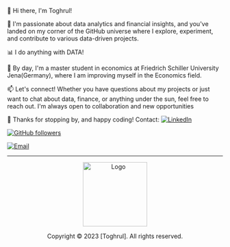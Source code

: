 👋 Hi there, I'm Toghrul!

🚀 I'm passionate about data analytics and financial insights, and you've landed on my corner of the GitHub universe where I explore, experiment, and contribute to various data-driven projects.

📊 I do anything with DATA!

💼 By day, I'm  a master student in economics at Friedrich Schiller University Jena(Germany), where I am improving myself in the Economics field.

📫 Let's connect! Whether you have questions about my projects or just want to chat about data, finance, or anything under the sun, feel free to reach out. 
I'm always open to collaboration and new opportunities 


🌟 Thanks for stopping by, and happy coding!
Contact:
[![LinkedIn](https://img.shields.io/badge/LinkedIn-Connect-blue)](https://www.linkedin.com/in/toghrul-mustafayev-168509258/)

[![GitHub followers](https://img.shields.io/github/followers/YOUR_GITHUB_USERNAME?label=Follow)](https://github.com/Toghrul-DataJedi)

[![Email](https://img.shields.io/badge/Email-Me-blue?style=for-the-badge&logo=email)](mailto:toghrulmustafayev8@gmail.com)
<!-- Footer -->
<hr>
<p align="center">
  <img src="URL_TO_YOUR_LOGO" alt="Logo" width="150">
</p>
<p align="center">Copyright © 2023 [Toghrul]. All rights reserved.</p>

<!---
Toghrul-DataJedi/Toghrul-DataJedi is a ✨ special ✨ repository because its `README.md` (this file) appears on your GitHub profile.
You can click the Preview link to take a look at your changes.
--->
